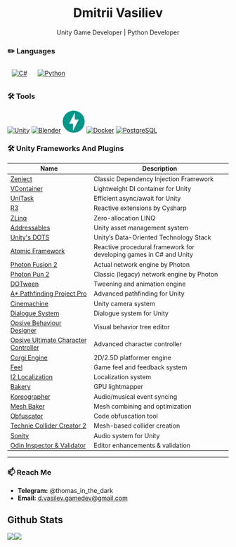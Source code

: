 <h1 align="center">Dmitrii Vasiliev</h1>

<p align="center">
  Unity Game Developer | Python Developer
</p>

### :pencil2: Languages
<p align="left">
  <a href="https://docs.microsoft.com/en-us/dotnet/csharp/" target="_blank"><img style="margin: 10px" src="https://profilinator.rishav.dev/skills-assets/csharp-original.svg" alt="C#" height="50" /></a>  
  <a href="https://www.python.org/" target="_blank"><img style="margin: 10px" src="https://profilinator.rishav.dev/skills-assets/python-original.svg" alt="Python" height="50" /></a>  
</p>

### 🛠️ Tools
<p align="left">
  <a href="https://unity.com/" target="_blank"><img src="https://profilinator.rishav.dev/skills-assets/unity.png" alt="Unity" width="50" /></a>
  <a href="https://www.blender.org/" target="_blank"><img src="https://profilinator.rishav.dev/skills-assets/blender_community_badge_white.svg" alt="Blender" width="50" /></a>
  <a href="https://fastapi.tiangolo.com/" target="_blank"><img src="https://raw.githubusercontent.com/devicons/devicon/54cfe13ac10eaa1ef817a343ab0a9437eb3c2e08/icons/fastapi/fastapi-original.svg" alt="FastAPI" width="50" /></a>
  <a href="https://www.docker.com/" target="_blank"><img src="https://profilinator.rishav.dev/skills-assets/docker-original-wordmark.svg" alt="Docker" width="50" /></a>
  <a href="https://www.postgresql.org/" target="_blank"><img src="https://profilinator.rishav.dev/skills-assets/postgresql-original-wordmark.svg" alt="PostgreSQL" width="50" /></a>
</p>

### 🛠️ Unity Frameworks And Plugins

| Name | Description |
|----------|--------------------|
| [Zenject](https://github.com/modesttree/Zenject) | Classic Dependency Injection Framework |
| [VContainer](https://vcontainer.hadashikick.jp) | Lightweight DI container for Unity |
| [UniTask](https://github.com/Cysharp/UniTask) | Efficient async/await for Unity |
| [R3](https://github.com/Cysharp/R3) | Reactive extensions by Cysharp |
| [ZLinq](https://github.com/Cysharp/ZLinq) | Zero-allocation LINQ |
| [Addressables](https://docs.unity3d.com/6000.0/Documentation/Manual/com.unity.addressables.html) | Unity asset management system |
| [Unity's DOTS](https://unity.com/dots) | Unity’s Data-Oriented Technology Stack |
| [Atomic Framework](https://github.com/StarKRE22/Atomic) | Reactive procedural framework for developing games in C# and Unity |
| [Photon Fusion 2](https://www.photonengine.com/fusion) | Actual network engine by Photon |
| [Photon Pun 2](https://www.photonengine.com/pun) | Classic (legacy) network engine by Photon |
| [DOTween](https://dotween.demigiant.com/) | Tweening and animation engine |
| [A* Pathfinding Project Pro](https://www.arongranberg.com/astar/docs/) | Advanced pathfinding for Unity |
| [Cinemachine](https://unity.com/features/cinemachine) | Unity camera system |
| [Dialogue System](https://assetstore.unity.com/packages/tools/behavior-ai/dialogue-system-for-unity-11672) | Dialogue system for Unity |
| [Opsive Behaviour Designer](https://opsive.com/assets/behavior-designer/) | Visual behavior tree editor |
| [Opsive Ultimate Character Controller](https://opsive.com/assets/ultimate-character-controller/) | Advanced character controller |
| [Corgi Engine](https://corgi-engine.moremountains.com/) | 2D/2.5D platformer engine |
| [Feel](https://feel.moremountains.com/) | Game feel and feedback system |
| [I2 Localization](https://assetstore.unity.com/packages/tools/localization/i2-localization-14884) | Localization system |
| [Bakery](https://assetstore.unity.com/packages/tools/level-design/bakery-gpu-lightmapper-122218) | GPU lightmapper |
| [Koreographer](https://assetstore.unity.com/packages/tools/audio/koreographer-54639) | Audio/musical event syncing |
| [Mesh Baker](https://assetstore.unity.com/packages/tools/modeling/mesh-baker-5017) | Mesh combining and optimization |
| [Obfuscator](https://assetstore.unity.com/packages/tools/utilities/obfuscator-source-210262#description) | Code obfuscation tool |
| [Technie Collider Creator 2](https://assetstore.unity.com/packages/tools/physics/technie-collider-creator-2-217070) | Mesh-based collider creation |
| [Sonity](https://www.sonigon.com/sonity/) | Audio system for Unity |
| [Odin Inspector & Validator](https://odininspector.com) | Editor enhancements & validation |

---

### 📫 Reach Me
- **Telegram:** @thomas_in_the_dark
- **Email:** d.vasilev.gamedev@gmail.com  

## Github Stats  
<div align="center"><img src="https://github-readme-stats.vercel.app/api?username=NintendaDev&show_icons=true&count_private=true&hide_border=true" align="left" /></div>  
<div align="center"><img src="https://github-readme-stats.vercel.app/api/top-langs/?username=NintendaDev&layout=compact" align="left" /></div>  
